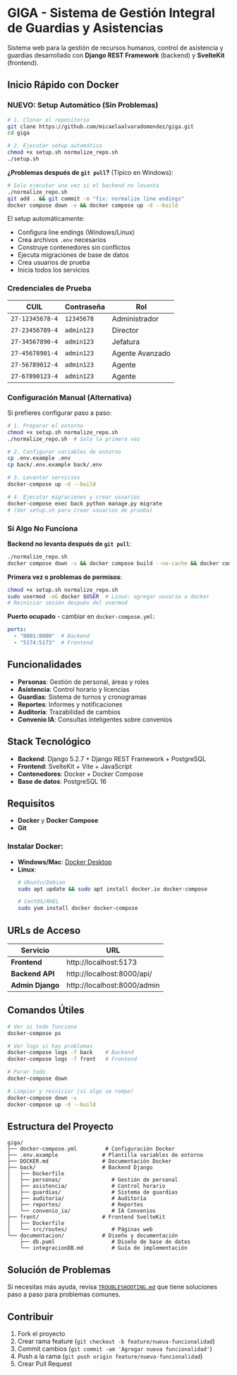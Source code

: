 # GIGA - Sistema de Gestión Integral de Guardias y Asistencias

Sistema web para la gestión de recursos humanos, control de asistencia y guardias desarrollado con **Django REST Framework** (backend) y **SvelteKit** (frontend).

## Inicio Rápido con Docker

### **NUEVO**: Setup Automático (Sin Problemas)

```bash
# 1. Clonar el repositorio
git clone https://github.com/micaelaalvaradomendez/giga.git
cd giga

# 2. Ejecutar setup automático
chmod +x setup.sh normalize_repo.sh
./setup.sh
```

**¿Problemas después de `git pull`?** (Típico en Windows):
```bash
# Solo ejecutar una vez si el backend no levanta
./normalize_repo.sh
git add . && git commit -m "fix: normalize line endings"
docker compose down -v && docker compose up -d --build
```

El setup automáticamente:
- Configura line endings (Windows/Linux)
- Crea archivos `.env` necesarios
- Construye contenedores sin conflictos
- Ejecuta migraciones de base de datos
- Crea usuarios de prueba
- Inicia todos los servicios

### Credenciales de Prueba

| CUIL | Contraseña | Rol |
|------|------------|-----|
| `27-12345678-4` | `12345678` | Administrador |
| `27-23456789-4` | `admin123` | Director |
| `27-34567890-4` | `admin123` | Jefatura |
| `27-45678901-4` | `admin123` | Agente Avanzado |
| `27-56789012-4` | `admin123` | Agente |
| `27-67890123-4` | `admin123` | Agente |

### Configuración Manual (Alternativa)

Si prefieres configurar paso a paso:

```bash
# 1. Preparar el entorno
chmod +x setup.sh normalize_repo.sh
./normalize_repo.sh  # Solo la primera vez

# 2. Configurar variables de entorno
cp .env.example .env
cp back/.env.example back/.env

# 3. Levantar servicios
docker-compose up -d --build

# 4. Ejecutar migraciones y crear usuarios
docker-compose exec back python manage.py migrate
# (Ver setup.sh para crear usuarios de prueba)
```

### Si Algo No Funciona

**Backend no levanta después de `git pull`**:
```bash
./normalize_repo.sh
docker compose down -v && docker compose build --no-cache && docker compose up -d
```

**Primera vez o problemas de permisos**:
```bash
chmod +x setup.sh normalize_repo.sh
sudo usermod -aG docker $USER  # Linux: agregar usuario a docker
# Reiniciar sesión después del usermod
```

**Puerto ocupado** - cambiar en `docker-compose.yml`:
```yaml
ports:
  - "8001:8000"  # Backend
  - "5174:5173"  # Frontend
```

## Funcionalidades

- **Personas**: Gestión de personal, áreas y roles
- **Asistencia**: Control horario y licencias  
- **Guardias**: Sistema de turnos y cronogramas
- **Reportes**: Informes y notificaciones
- **Auditoría**: Trazabilidad de cambios
- **Convenio IA**: Consultas inteligentes sobre convenios

## Stack Tecnológico

- **Backend**: Django 5.2.7 + Django REST Framework + PostgreSQL
- **Frontend**: SvelteKit + Vite + JavaScript
- **Contenedores**: Docker + Docker Compose
- **Base de datos**: PostgreSQL 16

## Requisitos

- **Docker** y **Docker Compose**
- **Git**

### Instalar Docker:
- **Windows/Mac**: [Docker Desktop](https://www.docker.com/products/docker-desktop/)
- **Linux**: 
  ```bash
  # Ubuntu/Debian
  sudo apt update && sudo apt install docker.io docker-compose
  
  # CentOS/RHEL
  sudo yum install docker docker-compose
  ```

## URLs de Acceso

| Servicio | URL | 
|----------|-----|
| **Frontend** | http://localhost:5173 |
| **Backend API** | http://localhost:8000/api/ |
| **Admin Django** | http://localhost:8000/admin |

## Comandos Útiles

```bash
# Ver si todo funciona
docker-compose ps

# Ver logs si hay problemas
docker-compose logs -f back    # Backend
docker-compose logs -f front   # Frontend

# Parar todo
docker-compose down

# Limpiar y reiniciar (si algo se rompe)
docker-compose down -v
docker-compose up -d --build
```

## Estructura del Proyecto

```
giga/
├── docker-compose.yml         # Configuración Docker
├── .env.example              # Plantilla variables de entorno
├── DOCKER.md                 # Documentación Docker
├── back/                     # Backend Django
│   ├── Dockerfile
│   ├── personas/                # Gestión de personal
│   ├── asistencia/              # Control horario
│   ├── guardias/                # Sistema de guardias
│   ├── auditoria/               # Auditoría
│   ├── reportes/                # Reportes
│   └── convenio_ia/             # IA Convenios
├── front/                    # Frontend SvelteKit
│   ├── Dockerfile
│   └── src/routes/              # Páginas web
└── documentacion/            # Diseño y documentación
    ├── db.puml                  # Diseño de base de datos
    └── integracionDB.md         # Guía de implementación
```

## Solución de Problemas

Si necesitas más ayuda, revisa [`TROUBLESHOOTING.md`](TROUBLESHOOTING.md) que tiene soluciones paso a paso para problemas comunes.

## Contribuir

1. Fork el proyecto
2. Crear rama feature (`git checkout -b feature/nueva-funcionalidad`)
3. Commit cambios (`git commit -am 'Agregar nueva funcionalidad'`)
4. Push a la rama (`git push origin feature/nueva-funcionalidad`)
5. Crear Pull Request